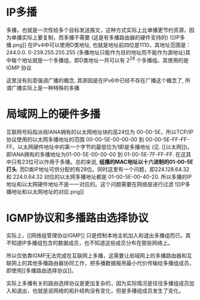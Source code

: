 # IP多播
多播，也就是一次性给多个目标发送报文，这种方式实际上比单播更节约资源，因为单播实际上要复制，而多播不需要 (这是有多播路由器的硬件支持的)
![[IP多播.png]] 在IPv4中可以使用D类地址, 也就是地址前四位是1110，其地址范围是：244.0.0. 0-239.255.255.255 (多播地址只能作为目的地址而不能作为源地址)其中每个地址就是一个多播组，即D类地址一共可以有 $2^{28}$ 个多播组。其使用的是 IGMP 协议

这里没有刻意强调广播的概念, 其原因是在IPv6中已经不存在广播这个概念了, 所谓广播实际上是一种特殊的多播

# 局域网上的硬件多播
互联网号码指派局IANA拥有的以太网地址块的高24位为 00-00-5E，所以TCP/IP协议使用的以太网多播地址的范围 00-00-5E-00-00-00 到 00-00-5E-FF-FF-FF。以太网硬件地址中的第一个字节的最低位为1即是多播地址 (见. [[以太网]])。即IANA拥有的多播地址为01-00-5E-00-00-00 到 01-00-5E-7F-FF-FF. 在这其中只有23位可以作用于多播。总的来说, **组播的MAC地址以十六进制的01-00-5E打头**. 而D类IP地址可供分配的有28位。同时这里有一个问题，即224.128.64.32 和 224.0.64.32 对应的以太网多播地址都是 01-00-5E-00-40-20. 所以多播的IP地址和以太网硬件地址不是一一对应的。这个问题需要在网络层进行过滤
![[IP多播地址和以太网地址的对应.png]]
# IGMP协议和多播路由选择协议
实际上，[[网络组管理协议IGMP]] 只是控制本地主机加入和退出多播组而已。其不知道IP多播组包含的数据成员，也不知道这些成员分布在那些网络上。

所以仅依靠IGMP无法完成在互联网上多播，这需要让局域网上的多播路由器和互联网上的其他多播路由器协同工作，把多播数据报用最小代价传输给多播组成员，即使用[[多播路由选择协议]]。

实际上多播有关的路由选择协议是更加复杂的，因为实际情况是往往多播组成员加入和退出，也就是说网络的拓扑结构没有变化，但是多播组成员发生了变化。

